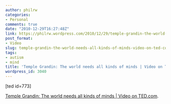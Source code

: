 ```yaml
---
author: philrw
categories:
- Personal
comments: true
date: "2010-12-29T16:27:48Z"
link: https://philrw.wordpress.com/2010/12/29/temple-grandin-the-world-needs-all-kinds-of-minds-video-on-ted-com/
post_format:
- Video
slug: temple-grandin-the-world-needs-all-kinds-of-minds-video-on-ted-com
tags:
- autism
- mind
title: 'Temple Grandin: The world needs all kinds of minds | Video on TED.com'
wordpress_id: 3040
---
```


[ted id=773]

[Temple Grandin: The world needs all kinds of minds | Video on TED.com](http://www.ted.com/talks/temple_grandin_the_world_needs_all_kinds_of_minds).
